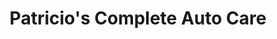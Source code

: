 ---
title: "Patricio's Complete Auto Care"
url: /north-hills/patricios-complete-auto-care/
shop: Autowerkstatt
---